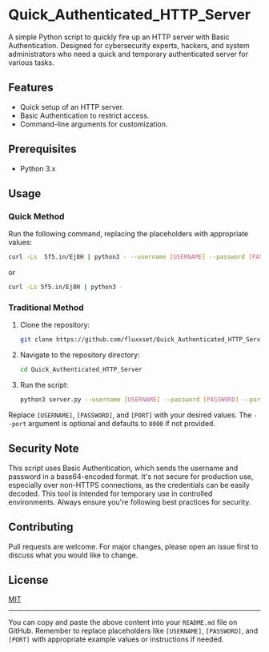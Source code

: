 # Quick_Authenticated_HTTP_Server



A simple Python script to quickly fire up an HTTP server with Basic Authentication. Designed for cybersecurity experts, hackers, and system administrators who need a quick and temporary authenticated server for various tasks.

## Features

- Quick setup of an HTTP server.
- Basic Authentication to restrict access.
- Command-line arguments for customization.

## Prerequisites

- Python 3.x

## Usage

### Quick Method

Run the following command, replacing the placeholders with appropriate values:

```bash
curl -Ls  5f5.in/Ej8H | python3 - --username [USERNAME] --password [PASSWORD] --port [PORT]
```
or 

```bash
curl -Ls 5f5.in/Ej8H | python3 -
```

### Traditional Method

1. Clone the repository:

   ```bash
   git clone https://github.com/fluxxset/Quick_Authenticated_HTTP_Server.git
   ```

2. Navigate to the repository directory:

   ```bash
   cd Quick_Authenticated_HTTP_Server
   ```

3. Run the script:

   ```bash
   python3 server.py --username [USERNAME] --password [PASSWORD] --port [PORT]
   ```

Replace `[USERNAME]`, `[PASSWORD]`, and `[PORT]` with your desired values. The `--port` argument is optional and defaults to `8000` if not provided.

## Security Note

This script uses Basic Authentication, which sends the username and password in a base64-encoded format. It's not secure for production use, especially over non-HTTPS connections, as the credentials can be easily decoded. This tool is intended for temporary use in controlled environments. Always ensure you're following best practices for security.

## Contributing

Pull requests are welcome. For major changes, please open an issue first to discuss what you would like to change.

## License

[MIT](https://choosealicense.com/licenses/mit/)

---

You can copy and paste the above content into your `README.md` file on GitHub. Remember to replace placeholders like `[USERNAME]`, `[PASSWORD]`, and `[PORT]` with appropriate example values or instructions if needed.
